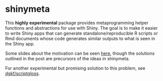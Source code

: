 # shinymeta

This **highly experimental** package provides metaprogramming helper functions and abstractions for use with Shiny. The goal is to make it easier to write Shiny apps that can generate standalone/reproducible R scripts or Rmd documents whose code generates similar outputs to what is seen in the Shiny app.

Some slides about the motivation can be seen [here](https://speakerdeck.com/jcheng5/using-shiny-responsibly-in-pharma?slide=5), though the solutions outlined in the post are precursors of the ideas in shinymeta.

For another experimental but promising solution to this problem, see [dgkf/scriptgloss](https://github.com/dgkf/scriptgloss).
